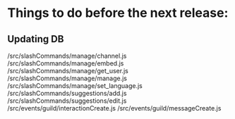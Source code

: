 # Things to do before the next release:

## Updating DB
/src/slashCommands/manage/channel.js
/src/slashCommands/manage/embed.js
/src/slashCommands/manage/get_user.js
/src/slashCommands/manage/manage.js
/src/slashCommands/manage/set_language.js
/src/slashCommands/suggestions/add.js
/src/slashCommands/suggestions/edit.js
/src/events/guild/interactionCreate.js
/src/events/guild/messageCreate.js